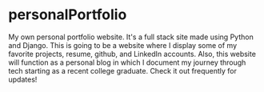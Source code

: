 # personalPortfolio
My own personal portfolio website. It's a full stack site made using Python and Django. 
This is going to be a website where I display some of my favorite projects, resume, github, and LinkedIn accounts. Also, this website 
will function as a personal blog in which I document my journey through tech starting as a recent college graduate. 
Check it out frequently for updates!
